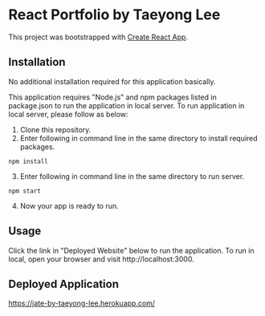 # React Portfolio by Taeyong Lee
This project was bootstrapped with [Create React App](https://github.com/facebook/create-react-app).

## Installation
No additional installation required for this application basically. 

This application requires "Node.js" and npm packages listed in package.json to run the application in local server. To run application in local server, please follow as below:
1. Clone this repository.
2. Enter following in command line in the same directory to install required packages.
```
npm install
```
3. Enter following in command line in the same directory to run server.
```
npm start
```
4. Now your app is ready to run. 

## Usage
Click the link in "Deployed Website" below to run the application.
To run in local, open your browser and visit http://localhost:3000.

## Deployed Application
https://jate-by-taeyong-lee.herokuapp.com/
